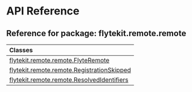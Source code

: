# API Reference

## Reference for package: flytekit.remote.remote

| Classes  |
| :------------- |
| [flytekit.remote.remote.FlyteRemote](flytekit_remote_remote_flyteremote) |
| [flytekit.remote.remote.RegistrationSkipped](flytekit_remote_remote_registrationskipped) |
| [flytekit.remote.remote.ResolvedIdentifiers](flytekit_remote_remote_resolvedidentifiers) |
